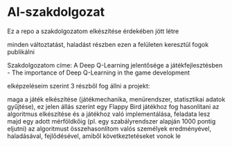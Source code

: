 # AI-szakdolgozat

Ez a repo a szakdolgozatom elkészítése érdekében jött létre

minden változtatást, haladást részben ezen a felületen keresztül fogok publikálni

Szakdolgozatom címe: A Deep Q-Learning jelentősége a játékfejlesztésben - The importance of Deep Q-Learning in the game development

elképzeléseim szerint 3 részből fog állni a projekt:

maga a játék elkészítése (játékmechanika, menürendszer, statisztikai adatok gyűjtése), ez jelen állás szerint egy Flappy Bird játékhoz fog hasonlítani
az algoritmus elkészítése és a játékhoz való implementálása, feladata lesz majd egy adott mérföldkőig (pl. egy szabályrendszer alapján 1000 pontig eljutni)
az algoritmust összehasonlítom valós személyek eredményével, haladásával, fejlődésével, amiből következtetéseket vonok le
